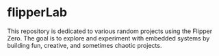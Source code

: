 # flipperLab

This repository is dedicated to various random projects using the Flipper Zero. The goal is to explore and experiment with embedded systems by building fun, creative, and sometimes chaotic projects.
